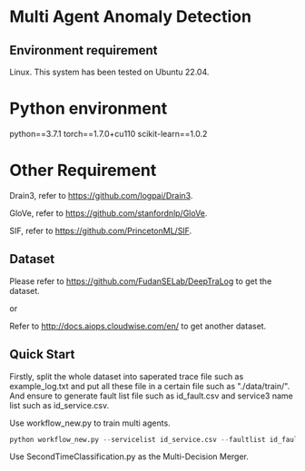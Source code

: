 # Multi Agent Anomaly Detection
## Environment requirement
Linux. This system has been tested on Ubuntu 22.04.
# Python environment
python==3.7.1
torch==1.7.0+cu110
scikit-learn==1.0.2
# Other Requirement
Drain3, refer to https://github.com/logpai/Drain3.

GloVe, refer to https://github.com/stanfordnlp/GloVe.

SIF, refer to https://github.com/PrincetonML/SIF.
## Dataset
Please refer to https://github.com/FudanSELab/DeepTraLog to get the dataset.

or

Refer to http://docs.aiops.cloudwise.com/en/ to get another dataset.
## Quick Start
Firstly, split the whole dataset into saperated trace file such as example_log.txt and put all these file in a certain file such as "./data/train/". And ensure to generate fault list file such as id_fault.csv and service3 name list such as id_service.csv.

Use workflow_new.py to train multi agents.
```python
python workflow_new.py --servicelist id_service.csv --faultlist id_fault.csv --batch 1 --trainset ./data/train/ --labelmode 0 --errortypes 72
```

Use SecondTimeClassification.py as the Multi-Decision Merger. 
